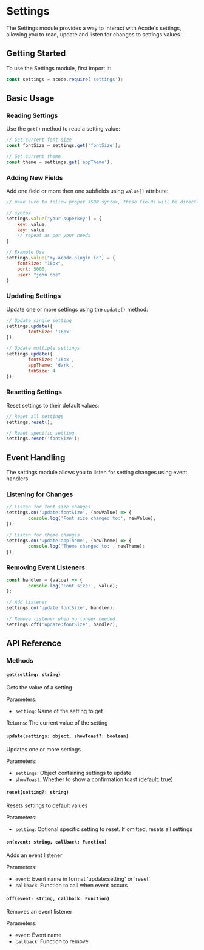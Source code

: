 # Settings

The Settings module provides a way to interact with Acode's settings, allowing you to read, update and listen for changes to settings values.

## Getting Started

To use the Settings module, first import it:

```js
const settings = acode.require('settings');
```

## Basic Usage

### Reading Settings

Use the `get()` method to read a setting value:

```js
// Get current font size
const fontSize = settings.get('fontSize');

// Get current theme
const theme = settings.get('appTheme');
```

### Adding New Fields 

Add one field or more then one subfields using `value[]` attribute:

```js
// make sure to follow proper JSON syntax, these fields will be directly added to settings 

// syntax 
settings.value["your-superkey"] = {
    key: value,
    key: value
    // repeat as per your needs 
}

// Example Use 
settings.value["my-acode-plugin.id"] = {
    fontSize: "16px",
    port: 5000,
    user: "john doe"
}
```


### Updating Settings

Update one or more settings using the `update()` method:

```js
// Update single setting
settings.update({
		fontSize: '16px'
});

// Update multiple settings
settings.update({
		fontSize: '16px',
		appTheme: 'dark',
		tabSize: 4
});
```

### Resetting Settings

Reset settings to their default values:

```js
// Reset all settings
settings.reset();

// Reset specific setting
settings.reset('fontSize');
```

## Event Handling

The settings module allows you to listen for setting changes using event handlers.

### Listening for Changes

```js
// Listen for font size changes
settings.on('update:fontSize', (newValue) => {
		console.log('Font size changed to:', newValue);
});

// Listen for theme changes
settings.on('update:appTheme', (newTheme) => {
		console.log('Theme changed to:', newTheme);
});
```

### Removing Event Listeners

```js
const handler = (value) => {
		console.log('Font size:', value);
};

// Add listener
settings.on('update:fontSize', handler);

// Remove listener when no longer needed
settings.off('update:fontSize', handler);
```

## API Reference

### Methods

#### `get(setting: string)`
Gets the value of a setting

Parameters:
- `setting`: Name of the setting to get

Returns: The current value of the setting

#### `update(settings: object, showToast?: boolean)`
Updates one or more settings

Parameters:
- `settings`: Object containing settings to update
- `showToast`: Whether to show a confirmation toast (default: true)

#### `reset(setting?: string)`
Resets settings to default values

Parameters:
- `setting`: Optional specific setting to reset. If omitted, resets all settings

#### `on(event: string, callback: Function)`
Adds an event listener

Parameters:
- `event`: Event name in format 'update:setting' or 'reset'
- `callback`: Function to call when event occurs

#### `off(event: string, callback: Function)`
Removes an event listener

Parameters:
- `event`: Event name
- `callback`: Function to remove
